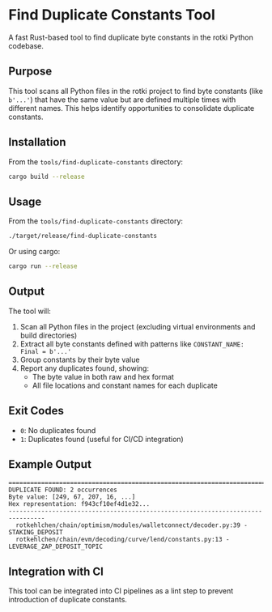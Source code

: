 # Find Duplicate Constants Tool

A fast Rust-based tool to find duplicate byte constants in the rotki Python codebase.

## Purpose

This tool scans all Python files in the rotki project to find byte constants (like `b'...'`) that have the same value but are defined multiple times with different names. This helps identify opportunities to consolidate duplicate constants.

## Installation

From the `tools/find-duplicate-constants` directory:

```bash
cargo build --release
```

## Usage

From the `tools/find-duplicate-constants` directory:

```bash
./target/release/find-duplicate-constants
```

Or using cargo:

```bash
cargo run --release
```

## Output

The tool will:
1. Scan all Python files in the project (excluding virtual environments and build directories)
2. Extract all byte constants defined with patterns like `CONSTANT_NAME: Final = b'...'`
3. Group constants by their byte value
4. Report any duplicates found, showing:
   - The byte value in both raw and hex format
   - All file locations and constant names for each duplicate

## Exit Codes

- `0`: No duplicates found
- `1`: Duplicates found (useful for CI/CD integration)

## Example Output

```
================================================================================
DUPLICATE FOUND: 2 occurrences
Byte value: [249, 67, 207, 16, ...]
Hex representation: f943cf10ef4d1e32...
--------------------------------------------------------------------------------
  rotkehlchen/chain/optimism/modules/walletconnect/decoder.py:39 - STAKING_DEPOSIT
  rotkehlchen/chain/evm/decoding/curve/lend/constants.py:13 - LEVERAGE_ZAP_DEPOSIT_TOPIC
```

## Integration with CI

This tool can be integrated into CI pipelines as a lint step to prevent introduction of duplicate constants.